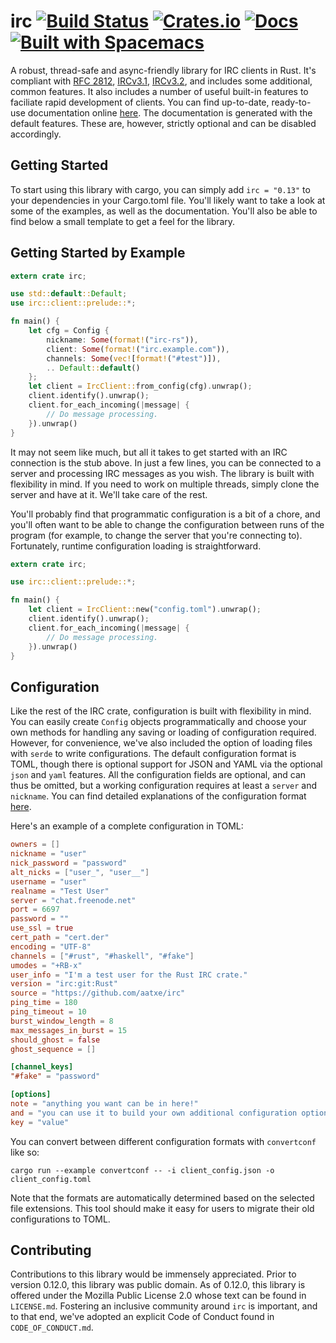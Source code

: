 # irc [![Build Status][ci-badge]][ci] [![Crates.io][cr-badge]][cr] [![Docs][doc-badge]][doc] [![Built with Spacemacs][bws]][sm]

[ci-badge]: https://travis-ci.org/aatxe/irc.svg?branch=stable
[ci]: https://travis-ci.org/aatxe/irc
[cr-badge]: https://img.shields.io/crates/v/irc.svg
[cr]: https://crates.io/crates/irc
[doc-badge]: https://docs.rs/irc/badge.svg
[doc]: https://docs.rs/irc
[bws]: https://cdn.rawgit.com/syl20bnr/spacemacs/442d025779da2f62fc86c2082703697714db6514/assets/spacemacs-badge.svg
[sm]: http://spacemacs.org

A robust, thread-safe and async-friendly library for IRC clients in Rust. It's compliant with
[RFC 2812](http://tools.ietf.org/html/rfc2812), [IRCv3.1](http://ircv3.net/irc/3.1.html),
[IRCv3.2](http://ircv3.net/irc/3.2.html), and includes some additional, common features. It also
includes a number of useful built-in features to faciliate rapid development of clients. You can
find up-to-date, ready-to-use documentation online [here](https://docs.rs/irc/). The
documentation is generated with the default features. These are, however, strictly optional and
can be disabled accordingly.

## Getting Started ##

To start using this library with cargo, you can simply add `irc = "0.13"` to your dependencies in
your Cargo.toml file. You'll likely want to take a look at some of the examples, as well as the
documentation. You'll also be able to find below a small template to get a feel for the library.

## Getting Started by Example ##

```rust
extern crate irc;

use std::default::Default;
use irc::client::prelude::*;

fn main() {
    let cfg = Config {
        nickname: Some(format!("irc-rs")),
        client: Some(format!("irc.example.com")),
        channels: Some(vec![format!("#test")]),
        .. Default::default()
    };
    let client = IrcClient::from_config(cfg).unwrap();
    client.identify().unwrap();
    client.for_each_incoming(|message| {
        // Do message processing.
    }).unwrap()
}
```

It may not seem like much, but all it takes to get started with an IRC connection is the stub
above. In just a few lines, you can be connected to a server and processing IRC messages as you
wish. The library is built with flexibility in mind. If you need to work on multiple threads,
simply clone the server and have at it. We'll take care of the rest.

You'll probably find that programmatic configuration is a bit of a chore, and you'll often want to
be able to change the configuration between runs of the program (for example, to change the server
that you're connecting to). Fortunately, runtime configuration loading is straightforward.

```rust
extern crate irc;

use irc::client::prelude::*;

fn main() {
    let client = IrcClient::new("config.toml").unwrap();
    client.identify().unwrap();
    client.for_each_incoming(|message| {
        // Do message processing.
    }).unwrap()
}
```

## Configuration ##

Like the rest of the IRC crate, configuration is built with flexibility in mind. You can easily
create `Config` objects programmatically and choose your own methods for handling any saving or
loading of configuration required. However, for convenience, we've also included the option of
loading files with `serde` to write configurations. The default configuration format is TOML,
though there is optional support for JSON and YAML via the optional `json` and `yaml` features. All
the configuration fields are optional, and can thus be omitted, but a working configuration requires
at least a `server` and `nickname`. You can find detailed explanations of the configuration format
[here](https://docs.rs/irc/0.12.8/irc/client/data/config/struct.Config.html#fields).

Here's an example of a complete configuration in TOML:

```toml
owners = []
nickname = "user"
nick_password = "password"
alt_nicks = ["user_", "user__"]
username = "user"
realname = "Test User"
server = "chat.freenode.net"
port = 6697
password = ""
use_ssl = true
cert_path = "cert.der"
encoding = "UTF-8"
channels = ["#rust", "#haskell", "#fake"]
umodes = "+RB-x"
user_info = "I'm a test user for the Rust IRC crate."
version = "irc:git:Rust"
source = "https://github.com/aatxe/irc"
ping_time = 180
ping_timeout = 10
burst_window_length = 8
max_messages_in_burst = 15
should_ghost = false
ghost_sequence = []

[channel_keys]
"#fake" = "password"

[options]
note = "anything you want can be in here!"
and = "you can use it to build your own additional configuration options."
key = "value"
```

You can convert between different configuration formats with `convertconf` like so:

```
cargo run --example convertconf -- -i client_config.json -o client_config.toml
```

Note that the formats are automatically determined based on the selected file extensions. This 
tool should make it easy for users to migrate their old configurations to TOML.

## Contributing ##
Contributions to this library would be immensely appreciated. Prior to version 0.12.0, this
library was public domain. As of 0.12.0, this library is offered under the Mozilla Public License
2.0 whose text can be found in `LICENSE.md`. Fostering an inclusive community around `irc` is
important, and to that end, we've adopted an explicit Code of Conduct found in `CODE_OF_CONDUCT.md`.
